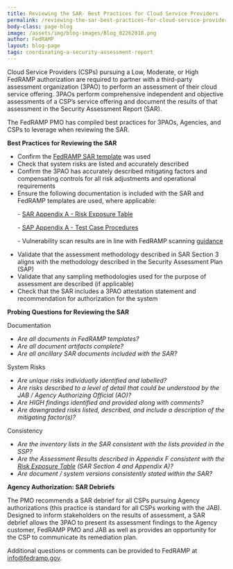 ```yaml
---
title: Reviewing the SAR- Best Practices for Cloud Service Providers  
permalink: /reviewing-the-sar-best-practices-for-cloud-service-providers/
body-class: page-blog
image: /assets/img/blog-images/Blog_02262018.png
author: FedRAMP
layout: blog-page
tags: coordinating-a-security-assessment-report
---
```

Cloud Service Providers (CSPs) pursuing a Low, Moderate, or High FedRAMP authorization are required to partner with a third-party assessment organization (3PAO) to perform an assessment of their cloud service offering. 3PAOs perform comprehensive independent and objective assessments of a CSP’s service offering and document the results of that assessment in the Security Assessment Report (SAR). 

The FedRAMP PMO has compiled best practices for 3PAOs, Agencies, and CSPs to leverage when reviewing the SAR.

**Best Practices for Reviewing the SAR**

* Confirm the <a href="https://www.fedramp.gov/assets/resources/templates/FedRAMP-SAR-Template.docx">FedRAMP SAR template</a> was used
* Check that system risks are listed and accurately described
* Confirm the 3PAO has accurately described mitigating factors and compensating controls for all risk adjustments and operational requirements 
* Ensure the following documentation is included with the SAR and FedRAMP templates are used, where applicable:
  <p>  - <a href="https://www.fedramp.gov/assets/resources/templates/SAR-AA-FedRAMP-Risk-Exposure-Table-Template.xlsx">SAR Appendix A - Risk Exposure Table</a></p>
  <p>   - <a href="https://www.fedramp.gov/assets/resources/templates/SAP-AA-FedRAMP-Moderate-Security-Test-Case-Procedures-Template.xlsx">SAP Appendix A - Test Case Procedures</a></p>
  <p>   - Vulnerability scan results are in line with FedRAMP scanning <a href="https://www.fedramp.gov/assets/resources/documents/CSP_Vulnerability_Scanning_Requirements.pdf">guidance</a></p>
* Validate that the assessment methodology described in SAR Section 3 aligns with the methodology described in the Security Assessment Plan (SAP)
* Validate that any sampling methodologies used for the purpose of assessment are described (if applicable)
* Check that the SAR includes a 3PAO attestation statement and recommendation for authorization for the system

**Probing Questions for Reviewing the SAR**

Documentation
* _Are all documents in FedRAMP templates?_
* _Are all document artifacts complete?_
* _Are all ancillary SAR documents included with the SAR?_

System Risks

* _Are unique risks individually identified and labelled?_
* _Are risks described to a level of detail that could be understood by the JAB / Agency Authorizing Official (AO)?_
* _Are HIGH findings identified and provided along with comments?_
* _Are downgraded risks listed, described, and include a description of the mitigating factor(s)?_

Consistency

* _Are the inventory lists in the SAR consistent with the lists provided in the SSP?_
* _Are the Assessment Results described in Appendix F consistent with the <a href="https://www.fedramp.gov/assets/resources/templates/SAR-AA-FedRAMP-Risk-Exposure-Table-Template.xlsx">Risk Exposure Table</a> (SAR Section 4 and Appendix A)?_
* _Are document / system versions consistently stated within the SAR?_
 
**Agency Authorization: SAR Debriefs** 

The PMO recommends a SAR debrief for all CSPs pursuing Agency authorizations (this practice is standard for all CSPs working with the JAB). Designed to inform stakeholders on the results of assessment, a SAR debrief allows the 3PAO to present its assessment findings to the Agency customer, FedRAMP PMO and JAB as well as provides an opportunity for the CSP to communicate its remediation plan. 

Additional questions or comments can be provided to FedRAMP at info@fedramp.gov. 
